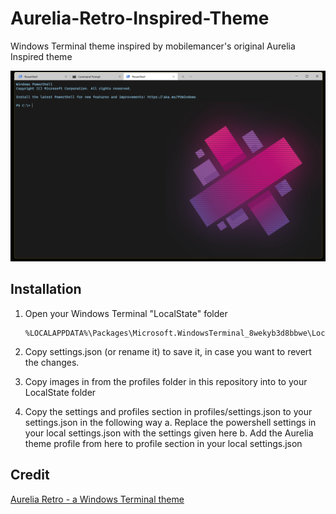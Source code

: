 # Aurelia-Retro-Inspired-Theme
Windows Terminal theme inspired by mobilemancer's original Aurelia Inspired theme

![alt text][logo]

[logo]: https://github.com/Star-Wing/Aurelia-Retro-Inspired-Theme/blob/main/Images/theme.png?raw=true "Aurelia inspired theme for Windows Terminal"

## Installation

1. Open your Windows Terminal "LocalState" folder

   ```
   %LOCALAPPDATA%\Packages\Microsoft.WindowsTerminal_8wekyb3d8bbwe\LocalState
   ```

2. Copy settings.json (or rename it) to save it, in case you want to revert the changes.

3. Copy images in from the profiles folder in this repository into to your LocalState folder

4. Copy the settings and profiles section in profiles/settings.json to your settings.json in the following way
  a. Replace the powershell settings in your local settings.json with the settings given here
  b. Add the Aurelia theme profile from here to profile section in your local settings.json
  
  
  ## Credit
  [Aurelia Retro - a Windows Terminal theme](https://github.com/mobilemancer/windows-terminal-aurelia)
